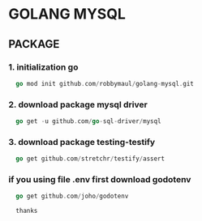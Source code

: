 # GOLANG MYSQL

## PACKAGE

### 1. initialization go

```go
  go mod init github.com/robbymaul/golang-mysql.git
```

### 2. download package mysql driver

```go
  go get -u github.com/go-sql-driver/mysql
```

### 3. download package testing-testify
```go
  go get github.com/stretchr/testify/assert
```

### if you using file .env first download godotenv
```go
  go get github.com/joho/godotenv
```

```go
  thanks
```
